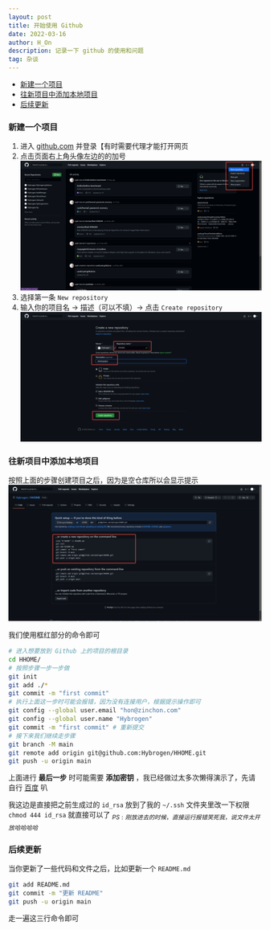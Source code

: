 ```yaml
---
layout: post
title: 开始使用 Github
date: 2022-03-16
author: H_On
description: 记录一下 github 的使用和问题
tag: 杂谈
---
```


- [新建一个项目](#新建一个项目)
- [往新项目中添加本地项目](#往新项目中添加本地项目)
- [后续更新](#后续更新)

### 新建一个项目
1. 进入 [github.com](https://github.com/) 并登录【有时需要代理才能打开网页
2. 点击页面右上角头像左边的的加号 ![Github 主页](/images/20220316/01-GithubIndex.png)
3. 选择第一条 `New repository`
4. 输入你的项目名 -> 描述（可以不填）-> 点击 `Create repository` ![新建仓库流程](/images/20220316/02-CreateRepository.png)

### 往新项目中添加本地项目
按照上面的步骤创建项目之后，因为是空仓库所以会显示提示
<br>![Github 添加文件提示](/images/20220316/03-Tips.png)

我们使用框红部分的命令即可
```bash
# 进入想要放到 Github 上的项目的根目录
cd HHOME/
# 按照步骤一步一步做
git init
git add ./*
git commit -m "first commit"
# 执行上面这一步时可能会报错，因为没有连接用户，根据提示操作即可
git config --global user.email "hon@zinchon.com"
git config --global user.name "Hybrogen"
git commit -m "first commit" # 重新提交
# 接下来我们继续走步骤
git branch -M main
git remote add origin git@github.com:Hybrogen/HHOME.git
git push -u origin main
```
上面进行 **最后一步** 时可能需要 **添加密钥** ，我已经做过太多次懒得演示了，先请自行 [百度](https://cn.bing.com/search?q=fatal%3A+Could+not+read+from+remote+repository.&cvid=59a643be3552440587b46b1f582854d5&aqs=edge..69i57j69i58.777j0j1&pglt=163&FORM=ANNTA1&PC=U531) 叭

我这边是直接把之前生成过的 `id_rsa` 放到了我的 `~/.ssh` 文件夹里改一下权限 `chmod 444 id_rsa` 就直接可以了 $_{PS: 刚放进去的时候，直接运行报错笑死我，说文件太开放哈哈哈哈}$ 

### 后续更新
当你更新了一些代码和文件之后，比如更新一个 `README.md`
```bash
git add README.md
git commit -m "更新 README"
git push -u origin main
```
走一遍这三行命令即可
